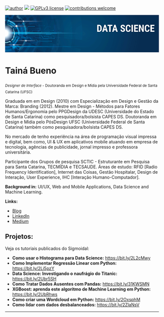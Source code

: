 [![author](https://img.shields.io/badge/author-carlosfab-red.svg)](https://www.linkedin.com/in/tain%C3%A1-a-bueno-de-oliveira-856b62b8) 
[![](https://img.shields.io/badge/python-3.7+-blue.svg)](https://www.python.org/downloads/release/python-365/) [![GPLv3 license](https://img.shields.io/badge/License-GPLv3-blue.svg)](http://perso.crans.org/besson/LICENSE.html) [![contributions welcome](https://img.shields.io/badge/contributions-welcome-brightgreen.svg?style=flat)](https://github.com/carlosfab/data_science/issues)

<p align="center">
  <img src="banner.png" >
</p>



# Tainá Bueno
<sub>*Designer de Interface* - Doutoranda em Design e Mídia pela Universidade Federal de Santa Catarina (UFSC)</sub>


Graduada em em Design (2010) com Especialização em Design e Gestão da Marca: Branding (2012). Mestre em Design - Métodos para Fatores Humanos/Ergonomia pelo PPGDesign da UDESC (Universidade do Estado de Santa Catarina) como pesquisadora/bolsista CAPES DS. Doutoranda em Design e Mídia pelo PósDesign UFSC (Universidade Federal de Santa Catarina) também como pesquisadora/bolsista CAPES DS.

No mercado de tenho experiência na área de programação visual impressa e digital, bem como, UI & UX em aplicativos mobile atuando em empresa de tecnologia, agências de publicidade, jornal impresso e professora universitária. 

Participante dos Grupos de pesquisa SCTIC - Estruturante em Pesquisa para Santa Catarina, TECMÍDIA e TECSAUDE. Áreas de estudo: RFID [Radio Frequency Identification], Internet das Coisas, Gestão Hospitalar, Design de Interação, User Experience, IHC [Interação Humano-Computador].



**Background in:** UI/UX, Web and Mobile Applications, Data Science and Machine Learning.


**Links:**
* [Blog](http://tainabueno.com)
* [LinkedIn](https://www.linkedin.com/in/tain%C3%A1-a-bueno-de-oliveira-856b62b8/)
* [Medium](https://www.medium.com)



## Projetos:
Veja os tutoriais publicados do Sigmoidal:

* **Como usar o Histograma para Data Science:** https://bit.ly/2L2cMwy
* **Como Implementar Regressão Linear com Python:** https://bit.ly/2Li5pzY
* **Data Science: Investigando o naufrágio do Titanic:** https://bit.ly/2Ubr5SH
* **Como Tratar Dados Ausentes com Pandas:** https://bit.ly/31KWSMN
* **XGBoost: aprenda este algoritmo de Machine Learning em Python:** https://bit.ly/2UbRhws
* **Como criar uma Wordcloud em Python:** https://bit.ly/2OxsphM
* **Como lidar com dados desbalanceados:** https://bit.ly/2ZlaNsV

---




